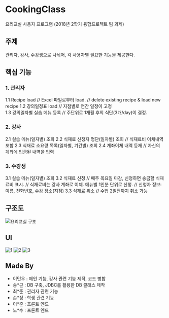 # CookingClass
요리교실 사용자 프로그램
(2018년 2학기 융합프로젝트 팀 과제)

## 주제
관리자, 강사, 수강생으로 나뉘어, 각 사용자별 필요한 기능을 제공한다.

## 핵심 기능
### 1. 관리자
  1.1 Recipe load				// Excel 파일로부터 load.
						// delete existing recipe & load new recipe 
  1.2 강의일정표 load			// 지점별로 연간 일정이 고정		
  1.3 강의일자별 실습 메뉴 등록		// 주단위로 1개월 후의 식단(3개/day)이 결정.

### 2. 강사
  2.1 실습 메뉴(일자별) 조회
  2.2 식재료 신청자 명단(일자별) 조회	// 식재료비 이체내역 포함
  2.3 식재료 소요량 목록(일자별, 기간별) 조회
  2.4 계좌이체 내역 등재			// 자신의 계좌에 입금된 내역을 입력

### 3. 수강생
  3.1 실습 메뉴(일자별) 조회
  3.2 식재료 신청		// 매주 목요일 마감, 신청하면 송금할 식재료비 표시.
				// 식재료비는 강사 계좌로 이체. 메뉴별 1인분 단위로 신청.
				// 신청자 정보: 이름, 전화번호, 수강 장소(지점)
  3.3 식재료 취소		// 수업 2일전까지 취소 가능
  
  
## 구조도
![요리교실 구조](https://user-images.githubusercontent.com/51351974/71306450-e4d76c80-2423-11ea-8dd4-730f2e8aeaf3.jpg)

## UI
![1](https://user-images.githubusercontent.com/51351974/71305530-febf8200-2418-11ea-87a8-369a040b04c3.jpg)
![2](https://user-images.githubusercontent.com/51351974/71305531-ff581880-2418-11ea-962d-a275405b5b61.jpg)
![3](https://user-images.githubusercontent.com/51351974/71305532-ff581880-2418-11ea-93da-239b79c6c474.jpg)

## Made By
* 이민우 : 메인 기능, 강사 관련 기능 제작, 코드 병합
* 송*근 : DB 구축, JDBC를 활용한 DB 클래스 제작
* 최*준 : 관리자 관련 기능
* 손*정 : 학생 관련 기능
* 이*준 : 프론트 엔드
* 노*수 : 프론트 엔드
